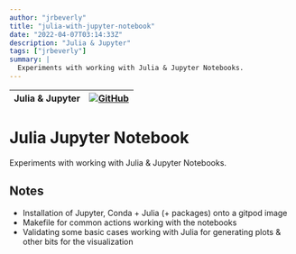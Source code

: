 ```yaml
---
author: "jrbeverly"
title: "julia-with-jupyter-notebook"
date: "2022-04-07T03:14:33Z"
description: "Julia & Jupyter"
tags: ["jrbeverly"]
summary: |
  Experiments with working with Julia & Jupyter Notebooks.
---
```


| Julia & Jupyter | [![GitHub](https://img.shields.io/badge/GitHub-%23121011.svg?logo=github&logoColor=white)](https://github.com/jrbeverly/julia-with-jupyter-notebook) |
| :-------- | -------: |


# Julia Jupyter Notebook

Experiments with working with Julia & Jupyter Notebooks.

## Notes

- Installation of Jupyter, Conda + Julia (+ packages) onto a gitpod image
- Makefile for common actions working with the notebooks
- Validating some basic cases working with Julia for generating plots & other bits for the visualization

